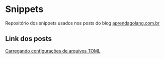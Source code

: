 # Snippets
Repositório dos snippets usados nos posts do blog [aprendagolang.com.br](https://aprendagolang.com.br)

## Link dos posts

[Carregando configurações de arquivos TOML](http://aprendagolang.com.br/2021/10/25/carregando-configuracoes-de-arquivos-toml/)
